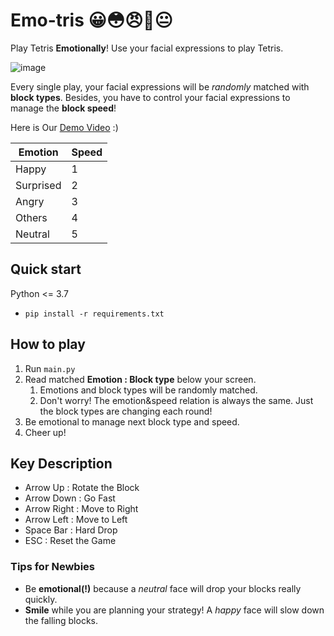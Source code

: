 # Emo-tris 😀😳😠🤔😐
Play Tetris **Emotionally**! Use your facial expressions to play Tetris. 

![image](https://user-images.githubusercontent.com/45346964/188149775-a80952e9-5451-4f4e-bb30-cb83527bd891.png)


Every single play, your facial expressions will be *randomly* matched with **block types**. Besides, you have to control your facial expressions to manage the **block speed**!

Here is Our [Demo Video](https://youtu.be/SkZYGZktFyM) :) 

| Emotion   | Speed |
|-----------|-------|
| Happy     | 1     |
| Surprised | 2     |
| Angry     | 3     |
| Others    | 4     |
| Neutral   | 5     |

## Quick start

Python <= 3.7
- `pip install -r requirements.txt`

## How to play
1. Run `main.py`
2. Read matched **Emotion : Block type** below your screen.
   1. Emotions and block types will be randomly matched.
   2. Don't worry! The emotion&speed relation is always the same. Just the block types are changing each round!
3. Be emotional to manage next block type and speed.
4. Cheer up!

## Key Description

- Arrow Up : Rotate the Block 
- Arrow Down : Go Fast 
- Arrow Right : Move to Right
- Arrow Left : Move to Left
- Space Bar : Hard Drop
- ESC : Reset the Game


### Tips for Newbies
- Be **emotional(!)** because a *neutral* face will drop your blocks really quickly.
- **Smile** while you are planning your strategy! A *happy* face will slow down the falling blocks.
